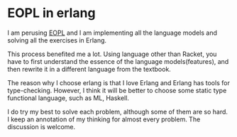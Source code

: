 EOPL in erlang
==============

I am perusing [EOPL](http://www.eopl3.com/) and I am implementing all the language models and solving all the exercises in Erlang.

This process benefited me a lot. Using language other than Racket, you have to first understand the essence of the language models(features), and then rewrite it in a different language from the textbook.

The reason why I choose erlang is that I love Erlang and Erlang has tools for type-checking. However, I think it will be better to choose some static type functional language, such as ML, Haskell.

I do try my best to solve each problem, although some of them are so hard. I keep an annotation of my thinking for almost every problem. The discussion is welcome.

